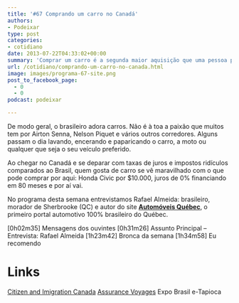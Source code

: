 ```yaml
---
title: '#67 Comprando um carro no Canadá'
authors:
- Podeixar
type: post
categories:
- cotidiano
date: 2013-07-22T04:33:02+00:00
summary: 'Comprar um carro é a segunda maior aquisição que uma pessoa pode ter no Canadá. O brasileiro se encanta com as condições de vendas: taxas com juros 0%, preços que não vêem no Brasil nem leilão de carros roubados, sem contar a infinidade de modelos. Então, qual a pegadinha? Neste programa Rafael Almeida do site Automóveis Québec é nosso convidado e vai explicar as peculiaridades da compra de um automóvel no Canadá.'
url: /cotidiano/comprando-um-carro-no-canada.html
image: images/programa-67-site.png
post_to_facebook_page:
  - 0
  - 0
podcast: podeixar

---
```

De modo geral, o brasileiro adora carros. Não é à toa a paixão que muitos tem por Airton Senna, Nelson Piquet e vários outros corredores. Alguns passam o dia lavando, encerando e paparicando o carro, a moto ou qualquer que seja o seu veículo preferido.

Ao chegar no Canadá e se deparar com taxas de juros e impostos ridículos comparados ao Brasil, quem gosta de carro se vê maravilhado com o que pode comprar por aqui: Honda Civic por $10.000, juros de 0% financiando em 80 meses e por aí vai.

No programa desta semana entrevistamos Rafael Almeida: brasileiro, morador de Sherbrooke (QC) e autor do site **<a href="http://www.automoveisquebec.com/" target="_blank">Automóveis Québec</a>**, o primeiro portal automotivo 100% brasileiro do Québec.

[0h02m35] Mensagens dos ouvintes
[0h31m26] Assunto Principal &#8211; Entrevista: Rafael Almeida
[1h23m42] Bronca da semana
[1h34m58] Eu recomendo

# Links

<a href="http://www.cic.gc.ca" target="_blank">Citizen and Imigration Canada</a>
<a href="http://www.assurancevoyages.ca/" target="_blank">Assurance Voyages</a>
Expo Brasil
e-Tapioca